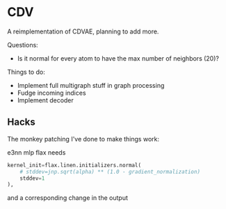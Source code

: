 # CDV

A reimplementation of CDVAE, planning to add more.

Questions:
- Is it normal for every atom to have the max number of neighbors (20)?


Things to do:

- Implement full multigraph stuff in graph processing
- Fudge incoming indices
- Implement decoder


## Hacks

The monkey patching I've done to make things work:

e3nn mlp flax needs 

```py
kernel_init=flax.linen.initializers.normal(
    # stddev=jnp.sqrt(alpha) ** (1.0 - gradient_normalization)
    stddev=1
),
```

and a corresponding change in the output